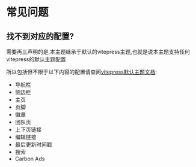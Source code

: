 # 常见问题

## 找不到对应的配置?

需要再三声明的是,本主题继承于默认的vitepress主题,也就是说本主题支持任何vitepress的默认主题配置

所以包括但不限于以下内容的配置请查阅[vitepress默认主题文档](https://vitepress.dev/zh/reference/default-theme-config):  

- 导航栏
- 侧边栏
- 主页
- 页脚
- 徽章
- 团队页
- 上下页链接
- 编辑链接
- 最后更新时间戳
- 搜索
- Carbon Ads